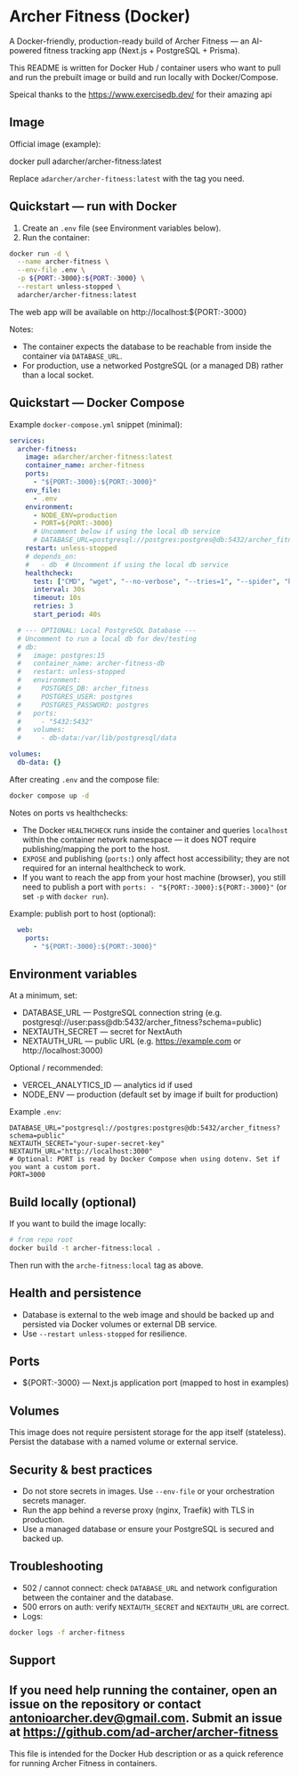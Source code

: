 # Archer Fitness (Docker)

A Docker-friendly, production-ready build of Archer Fitness — an AI-powered fitness tracking app (Next.js + PostgreSQL + Prisma).

This README is written for Docker Hub / container users who want to pull and run the prebuilt image or build and run locally with Docker/Compose.

Speical thanks to the https://www.exercisedb.dev/ for their amazing api
## Image

Official image (example):

  docker pull adarcher/archer-fitness:latest

Replace `adarcher/archer-fitness:latest` with the tag you need.

## Quickstart — run with Docker

1. Create an `.env` file (see Environment variables below).
2. Run the container:

```bash
docker run -d \
  --name archer-fitness \
  --env-file .env \
  -p ${PORT:-3000}:${PORT:-3000} \
  --restart unless-stopped \
  adarcher/archer-fitness:latest
```

The web app will be available on http://localhost:${PORT:-3000}

Notes:
- The container expects the database to be reachable from inside the container via `DATABASE_URL`.
- For production, use a networked PostgreSQL (or a managed DB) rather than a local socket.

## Quickstart — Docker Compose

Example `docker-compose.yml` snippet (minimal):

```yaml
services:
  archer-fitness:
    image: adarcher/archer-fitness:latest
    container_name: archer-fitness
    ports:
      - "${PORT:-3000}:${PORT:-3000}"
    env_file:
      - .env
    environment:
      - NODE_ENV=production
      - PORT=${PORT:-3000}
      # Uncomment below if using the local db service
      # DATABASE_URL=postgresql://postgres:postgres@db:5432/archer_fitness?schema=public
    restart: unless-stopped
    # depends_on:
    #   - db  # Uncomment if using the local db service
    healthcheck:
      test: ["CMD", "wget", "--no-verbose", "--tries=1", "--spider", "http://localhost:${PORT:-3000}/api/health"]
      interval: 30s
      timeout: 10s
      retries: 3
      start_period: 40s

  # --- OPTIONAL: Local PostgreSQL Database ---
  # Uncomment to run a local db for dev/testing
  # db:
  #   image: postgres:15
  #   container_name: archer-fitness-db
  #   restart: unless-stopped
  #   environment:
  #     POSTGRES_DB: archer_fitness
  #     POSTGRES_USER: postgres
  #     POSTGRES_PASSWORD: postgres
  #   ports:
  #     - "5432:5432"
  #   volumes:
  #     - db-data:/var/lib/postgresql/data

volumes:
  db-data: {}
```

After creating `.env` and the compose file:

```bash
docker compose up -d
```

Notes on ports vs healthchecks:

- The Docker `HEALTHCHECK` runs inside the container and queries `localhost` within the
  container network namespace — it does NOT require publishing/mapping the port to the host.
- `EXPOSE` and publishing (`ports:`) only affect host accessibility; they are not required for
  an internal healthcheck to work.
- If you want to reach the app from your host machine (browser), you still need to publish a port
  with `ports: - "${PORT:-3000}:${PORT:-3000}"` (or set `-p` with `docker run`).

Example: publish port to host (optional):

```yaml
  web:
    ports:
      - "${PORT:-3000}:${PORT:-3000}"
```

## Environment variables

At a minimum, set:

- DATABASE_URL — PostgreSQL connection string (e.g. postgresql://user:pass@db:5432/archer_fitness?schema=public)
- NEXTAUTH_SECRET — secret for NextAuth
- NEXTAUTH_URL — public URL (e.g. https://example.com or http://localhost:3000)

Optional / recommended:

- VERCEL_ANALYTICS_ID — analytics id if used
- NODE_ENV — production (default set by image if built for production)

Example `.env`:

```env
DATABASE_URL="postgresql://postgres:postgres@db:5432/archer_fitness?schema=public"
NEXTAUTH_SECRET="your-super-secret-key"
NEXTAUTH_URL="http://localhost:3000"
# Optional: PORT is read by Docker Compose when using dotenv. Set if you want a custom port.
PORT=3000
```

## Build locally (optional)

If you want to build the image locally:

```bash
# from repo root
docker build -t archer-fitness:local .
```

Then run with the `arche-fitness:local` tag as above.

## Health and persistence

- Database is external to the web image and should be backed up and persisted via Docker volumes or external DB service.
- Use `--restart unless-stopped` for resilience.

## Ports

- ${PORT:-3000} — Next.js application port (mapped to host in examples)

## Volumes

This image does not require persistent storage for the app itself (stateless). Persist the database with a named volume or external service.

## Security & best practices

- Do not store secrets in images. Use `--env-file` or your orchestration secrets manager.
- Run the app behind a reverse proxy (nginx, Traefik) with TLS in production.
- Use a managed database or ensure your PostgreSQL is secured and backed up.

## Troubleshooting

- 502 / cannot connect: check `DATABASE_URL` and network configuration between the container and the database.
- 500 errors on auth: verify `NEXTAUTH_SECRET` and `NEXTAUTH_URL` are correct.
- Logs:

```bash
docker logs -f archer-fitness
```

## Support

If you need help running the container, open an issue on the repository or contact antonioarcher.dev@gmail.com.
Submit an issue at https://github.com/ad-archer/archer-fitness
---

This file is intended for the Docker Hub description or as a quick reference for running Archer Fitness in containers.
